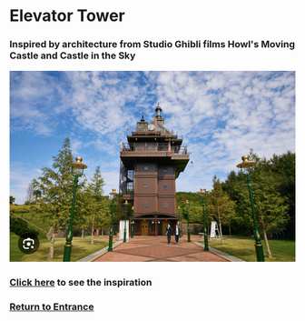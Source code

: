 # Elevator Tower
### Inspired by architecture from Studio Ghibli films Howl's Moving Castle and Castle in the Sky
![Tower](tower-full.png)
### [Click here]() to see the inspiration
### [Return to Entrance](https://github.com/mollyjones2023/ghibli-simulacrum/blob/main/3-hill-of-youth/hill.md)

